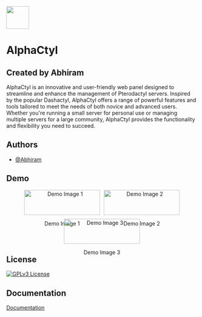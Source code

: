 <img width="60px" height="60px" src="https://i.ibb.co/1TQbcJ9/a-high-resolution-logo-transparent.png">

# AlphaCtyl

## Created by Abhiram

AlphaCtyl is an innovative and user-friendly web panel designed to streamline and enhance the management of Pterodactyl servers. Inspired by the popular Dashactyl, AlphaCtyl offers a range of powerful features and tools tailored to meet the needs of both novice and advanced users. Whether you're running a small server for personal use or managing multiple servers for a large community, AlphaCtyl provides the functionality and flexibility you need to succeed.

## Authors

- [@Abhiram](https://www.github.com/AlphaNodesDev)

## Demo

<div style="display: flex; flex-wrap: wrap; gap: 10px; justify-content: center;">
  <div style="flex: 1 1 200px; max-width: 200px; text-align: center;">
    <img src="https://via.placeholder.com/200" alt="Demo Image 1" style="width: 100%; height: auto;">
    <p>Demo Image 1</p>
  </div>
  <div style="flex: 1 1 200px; max-width: 200px; text-align: center;">
    <img src="https://via.placeholder.com/200" alt="Demo Image 2" style="width: 100%; height: auto;">
    <p>Demo Image 2</p>
  </div>
  <div style="flex: 1 1 200px; max-width: 200px; text-align: center;">
    <img src="https://via.placeholder.com/200" alt="Demo Image 3" style="width: 100%; height: auto;">
    <p>Demo Image 3</p>
  </div>
</div>

## License

[![GPLv3 License](https://img.shields.io/badge/License-GPL%20v3-yellow.svg)](https://github.com/AlphaNodesDev/AlphaCtyl/blob/main/LICENSE)

## Documentation

[Documentation](https://alphactyl.gitbook.io/alphactyl/)
